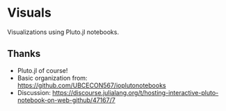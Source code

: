 # Visuals

Visualizations using Pluto.jl notebooks.

## Thanks

- Pluto.jl of course!
- Basic organization from: https://github.com/UBCECON567/ioplutonotebooks
- Discussion: https://discourse.julialang.org/t/hosting-interactive-pluto-notebook-on-web-github/47167/7
